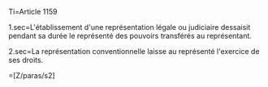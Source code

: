Ti=Article 1159

1.sec=L'établissement d'une représentation légale ou judiciaire dessaisit pendant sa durée le représenté des pouvoirs transférés au représentant.

2.sec=La représentation conventionnelle laisse au représenté l'exercice de ses droits.

=[Z/paras/s2]